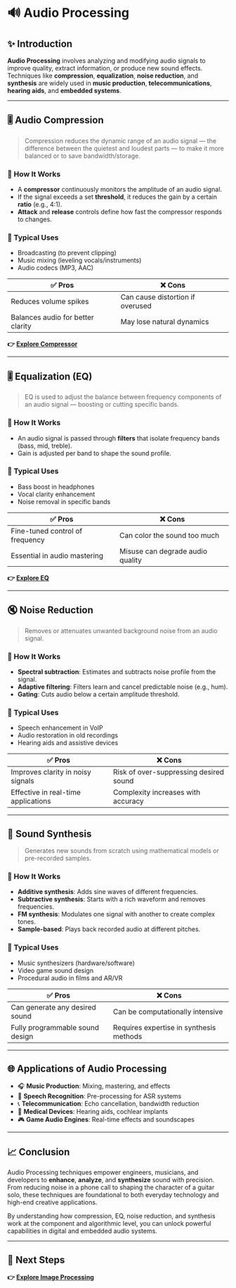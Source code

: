 # 🔊 Audio Processing

## ✨ Introduction

**Audio Processing** involves analyzing and modifying audio signals to improve quality, extract information, or produce new sound effects. Techniques like **compression**, **equalization**, **noise reduction**, and **synthesis** are widely used in **music production**, **telecommunications**, **hearing aids**, and **embedded systems**.

---

## 🎚️ Audio Compression

> Compression reduces the dynamic range of an audio signal — the difference between the quietest and loudest parts — to make it more balanced or to save bandwidth/storage.

### 🔧 How It Works

- A **compressor** continuously monitors the amplitude of an audio signal.
- If the signal exceeds a set **threshold**, it reduces the gain by a certain **ratio** (e.g., 4:1).
- **Attack** and **release** controls define how fast the compressor responds to changes.

### 🧭 Typical Uses

- Broadcasting (to prevent clipping)
- Music mixing (leveling vocals/instruments)
- Audio codecs (MP3, AAC)

| ✅ Pros                             | ❌ Cons                               |
|------------------------------------|---------------------------------------|
| Reduces volume spikes              | Can cause distortion if overused      |
| Balances audio for better clarity  | May lose natural dynamics             |

**👉 [Explore Compressor](https://www.uaudio.com/blogs/ua/audio-compression-basics?srsltid=AfmBOooBxO6XBBZ4BPUczKsZihOyhIlRG3RfrjnYrM03NAo3YS06HSnt)**  

---

## 🎚️ Equalization (EQ)

> EQ is used to adjust the balance between frequency components of an audio signal — boosting or cutting specific bands.

### 🔧 How It Works

- An audio signal is passed through **filters** that isolate frequency bands (bass, mid, treble).
- Gain is adjusted per band to shape the sound profile.


### 🧭 Typical Uses

- Bass boost in headphones
- Vocal clarity enhancement
- Noise removal in specific bands

| ✅ Pros                            | ❌ Cons                               |
|-----------------------------------|---------------------------------------|
| Fine-tuned control of frequency   | Can color the sound too much          |
| Essential in audio mastering      | Misuse can degrade audio quality      |

**👉 [Explore EQ](https://eng.libretexts.org/Bookshelves/Electrical_Engineering/Electronics/Operational_Amplifiers_and_Linear_Integrated_Circuits_-_Theory_and_Application_(Fiore)/11%3A_Active_Filters/11.09_Audio_Equalizers)**  

---

## 🔇 Noise Reduction

> Removes or attenuates unwanted background noise from an audio signal.

### 🔧 How It Works

- **Spectral subtraction**: Estimates and subtracts noise profile from the signal.
- **Adaptive filtering**: Filters learn and cancel predictable noise (e.g., hum).
- **Gating**: Cuts audio below a certain amplitude threshold.

### 🧭 Typical Uses

- Speech enhancement in VoIP
- Audio restoration in old recordings
- Hearing aids and assistive devices

| ✅ Pros                             | ❌ Cons                               |
|------------------------------------|---------------------------------------|
| Improves clarity in noisy signals  | Risk of over-suppressing desired sound |
| Effective in real-time applications| Complexity increases with accuracy     |

---

## 🎼 Sound Synthesis

> Generates new sounds from scratch using mathematical models or pre-recorded samples.

### 🔧 How It Works

- **Additive synthesis**: Adds sine waves of different frequencies.
- **Subtractive synthesis**: Starts with a rich waveform and removes frequencies.
- **FM synthesis**: Modulates one signal with another to create complex tones.
- **Sample-based**: Plays back recorded audio at different pitches.


### 🧭 Typical Uses

- Music synthesizers (hardware/software)
- Video game sound design
- Procedural audio in films and AR/VR

| ✅ Pros                           | ❌ Cons                                  |
|----------------------------------|------------------------------------------|
| Can generate any desired sound  | Can be computationally intensive         |
| Fully programmable sound design | Requires expertise in synthesis methods  |

---

## 🌐 Applications of Audio Processing

- 🎧 **Music Production**: Mixing, mastering, and effects
- 🎤 **Speech Recognition**: Pre-processing for ASR systems
- 📞 **Telecommunication**: Echo cancellation, bandwidth reduction
- 🦻 **Medical Devices**: Hearing aids, cochlear implants
- 🎮 **Game Audio Engines**: Real-time effects and soundscapes

---

## 📈 Conclusion

Audio Processing techniques empower engineers, musicians, and developers to **enhance**, **analyze**, and **synthesize** sound with precision. From reducing noise in a phone call to shaping the character of a guitar solo, these techniques are foundational to both everyday technology and high-end creative applications.

By understanding how compression, EQ, noise reduction, and synthesis work at the component and algorithmic level, you can unlock powerful capabilities in digital and embedded audio systems.

---

## 🔹 Next Steps

**👉 [Explore Image Processing](../ImageProcessing)**  

